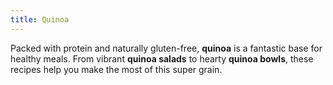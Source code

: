 ```yaml
---
title: Quinoa
---
```


Packed with protein and naturally gluten-free, **quinoa** is a fantastic base for healthy meals. From vibrant **quinoa salads** to hearty **quinoa bowls**, these recipes help you make the most of this super grain.
